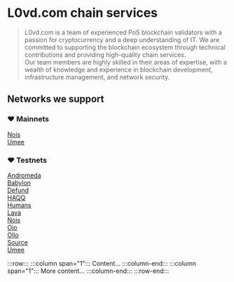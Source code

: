 # L0vd.com chain services 

> L0vd.com is a team of experienced PoS blockchain validators with a passion for cryptocurrency and a deep understanding of IT. We are committed to supporting the blockchain ecosystem through technical contributions and providing high-quality chain services. </br>
> Our team members are highly skilled in their areas of expertise, with a wealth of knowledge and experience in blockchain development, infrastructure management, and network security.

## Networks we support

### :heart: Mainnets
[Nois](mainnets/nois/) </br>
[Umee](mainnets/umee/)

### :heart: Testnets
[Andromeda](testnets/andromeda/) </br>
[Babylon](testnets/babylon/) </br>
[Defund](testnets/defund/) </br>
[HAQQ](testnets/haqq/) </br>
[Humans](testnets/humans/) </br>
[Lava](testnets/lava/) </br>
[Nois](testnets/nois/) </br>
[Ojo](testnets/ojo/) </br>
[Ollo](testnets/ollo/) </br>
[Source](testnets/source/) </br>
[Umee](testnets/umee/)


:::row:::
   :::column span="1":::
      Content...
   :::column-end:::
   :::column span="1":::
      More content...
   :::column-end:::
:::row-end:::
